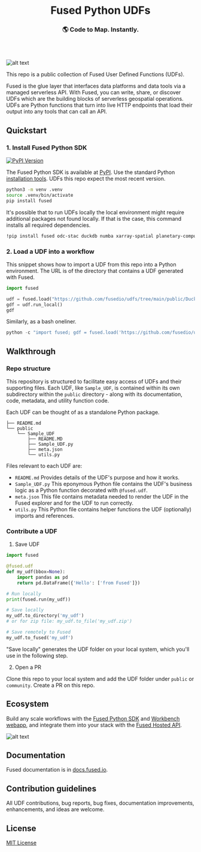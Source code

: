 <h1 align="center">
  Fused Python UDFs
</h1>
<h3 align="center">
  🌎 Code to Map. Instantly.
</h3>
<br><br>

![alt text](https://fused-magic.s3.us-west-2.amazonaws.com/docs_assets/github_udfs_repo/readme_udf_explorer.png)

This repo is a public collection of Fused User Defined Functions (UDFs). 

Fused is the glue layer that interfaces data platforms and data tools via a managed serverless API. With Fused, you can write, share, or discover UDFs which are the building blocks of serverless geospatial operations. UDFs are Python functions that turn into live HTTP endpoints that load their output into any tools that can call an API.

## Quickstart

### 1. Install Fused Python SDK

[![PyPI Version](https://img.shields.io/pypi/v/fused.svg)](https://pypi.python.org/pypi/fused)

The Fused Python SDK is available at [PyPI](https://pypi.org/project/fused/). Use the standard Python [installation tools](https://packaging.python.org/en/latest/tutorials/installing-packages/). UDFs this repo expect the most recent version.

```bash
python3 -m venv .venv
source .venv/bin/activate
pip install fused
```

It's possible that to run UDFs locally the local environment might require additional packages not found locally. If that is the case, this command installs all required dependencies.
```bash
!pip install fused odc-stac duckdb numba xarray-spatial planetary-computer 'odc-stac[botocore]' py3dep stackstac pynhd boto3
``` 

### 2. Load a UDF into a workflow

This snippet shows how to import a UDF from this repo into a Python environment. The URL is of the directory that contains a UDF generated with Fused. 

```python
import fused

udf = fused.load("https://github.com/fusedio/udfs/tree/main/public/DuckDB_NYC_Example")
gdf = udf.run_local()
gdf
```

Similarly, as a bash oneliner.

```python
python -c "import fused; gdf = fused.load('https://github.com/fusedio/udfs/tree/main/public/DuckDB_NYC_Example').run_local(); print(gdf);"
```

## Walkthrough

### Repo structure

This repository is structured to facilitate easy access of UDFs and their supporting files. Each UDF, like `Sample_UDF`, is contained within its own subdirectory within the `public` directory - along with its documentation, code, metadata, and utility function code. 

Each UDF can be thought of as a standalone Python package.

```
├── README.md
└── public
    └── Sample_UDF
        ├── README.MD
        ├── Sample_UDF.py
        ├── meta.json
        └── utils.py
```

Files relevant to each UDF are:
- `README.md` Provides details of the UDF's purpose and how it works.
- `Sample_UDF.py` This eponymous Python file contains the UDF's business logic as a Python function decorated with `@fused.udf`.
- `meta.json` This file contains metadata needed to render the UDF in the Fused explorer and for the UDF to run correctly.
- `utils.py` This Python file contains helper functions the UDF (optionally) imports and references.



### Contribute a UDF

1. Save UDF

```python
import fused

@fused.udf
def my_udf(bbox=None):
    import pandas as pd
    return pd.DataFrame({'Hello': ['from Fused']})

# Run locally
print(fused.run(my_udf))

# Save locally
my_udf.to_directory('my_udf')
# or for zip file: my_udf.to_file('my_udf.zip')

# Save remotely to Fused
my_udf.to_fused('my_udf')
```

"Save locally" generates the UDF folder on your local system, which you'll use in the following step.

2. Open a PR

Clone this repo to your local system and add the UDF folder under `public` or `community`. Create a PR on this repo. 

## Ecosystem

Build any scale workflows with the [Fused Python SDK](https://docs.fused.io/python-sdk/overview) and [Workbench webapp](https://docs.fused.io/workbench/overview), and integrate them into your stack with the [Fused Hosted API](https://docs.fused.io/hosted-api/overview).

![alt text](https://fused-magic.s3.us-west-2.amazonaws.com/docs_assets/ecosystem_diagram.png)

## Documentation

Fused documentation is in [docs.fused.io](https://docs.fused.io/).

## Contribution guidelines

All UDF contributions, bug reports, bug fixes, documentation improvements, enhancements, and ideas are welcome.

## License

[MIT License](./LICENSE)

